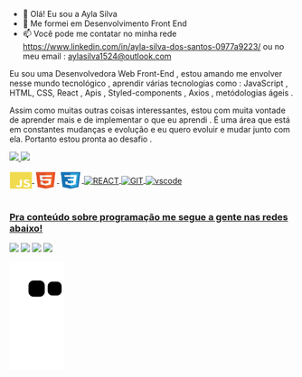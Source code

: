 - 👋 Olá! Eu sou a Ayla Silva 
- 👀 Me formei em Desenvolvimento Front End 
- 📫 Você pode me contatar no minha rede https://www.linkedin.com/in/ayla-silva-dos-santos-0977a9223/ ou no meu email : aylasilva1524@outlook.com


Eu sou uma Desenvolvedora Web Front-End  , estou amando me envolver nesse mundo tecnológico , 
aprendir várias tecnologias como : 
JavaScript ,
HTML, 
CSS, 
React , 
Apis , 
Styled-components , 
Axios ,
metódologias ágeis . 

Assim como muitas outras coisas interessantes, estou com muita vontade de aprender mais e de implementar o que eu aprendi . 
É uma área que está em constantes mudanças e evolução e eu quero evoluir e mudar junto com ela. 
Portanto estou pronta ao desafio . 

<!---
Ayla1524/Ayla1524 is a ✨ special ✨ repository because its `README.md` (this file) appears on your GitHub profile.
You can click the Preview link to take a look at your changes.
--->
<div>
  <a href="https://github.com/Ayla1524">
  <img height="180em" src="https://github-readme-stats.vercel.app/api?username=Ayla1524&show_icons=true&theme=merko&include_all_commits=true&count_private=true"/>
  <img height="180em" src="https://github-readme-stats.vercel.app/api/top-langs/?username=Ayla1524&layout=compact&langs_count=6&theme=merko"/>
</div>
<div style="display: inline_block"><br>
  <img align="center" alt="Js" height="30" width="40" src="https://raw.githubusercontent.com/devicons/devicon/master/icons/javascript/javascript-plain.svg">
  <img align="center" alt="HTML" height="30" width="40" src="https://raw.githubusercontent.com/devicons/devicon/master/icons/html5/html5-original.svg">
  <img align="center" alt="CSS" height="30" width="40" src="https://raw.githubusercontent.com/devicons/devicon/master/icons/css3/css3-original.svg">
  <img align="center" alt="REACT" height="30" width="40" src="https://cdn.jsdelivr.net/gh/devicons/devicon/icons/react/react-original.svg" />    
  <img align="center" alt="GIT" height="30" width="40"src="https://cdn.jsdelivr.net/gh/devicons/devicon/icons/git/git-original-wordmark.svg" />
  <img align="center" alt="vscode" height="30" width="40" src="https://cdn.jsdelivr.net/gh/devicons/devicon/icons/vscode/vscode-original.svg" />
          
          
</div>
 
 <br>
 
  ### Pra conteúdo sobre programação me segue a gente nas redes abaixo!
 
<div> 
 
  <a href="https://instagram.com/Ayla1524" target="_blank"><img src="https://img.shields.io/badge/-Instagram-%23E4405F?style=for-the-badge&logo=instagram&logoColor=white" target="_blank"></a>
 <a href="https://discord.gg/5DVhGKVf4h" target="_blank"><img src="https://img.shields.io/badge/Discord-7289DA?style=for-the-badge&logo=discord&logoColor=white" target="_blank"></a> 
  <a href = "mailto:aylasilva1524@outlook.com"><img src="https://img.shields.io/badge/-Gmail-%23333?style=for-the-badge&logo=gmail&logoColor=white" target="_blank"></a>
  <a href="https://www.linkedin.com/in/ricardohdias" target="_blank"><img src="https://img.shields.io/badge/-LinkedIn-%230077B5?style=for-the-badge&logo=linkedin&logoColor=white" target="_blank"></a> 
 
  ![Snake animation](https://github.com/Ayla1524/Ayla1524/blob/output/github-contribution-grid-snake.svg)

</div>
